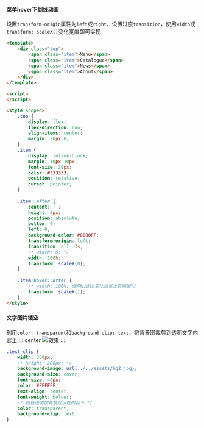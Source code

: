 #### 菜单hover下划线动画
设置`transform-origin`属性为`left`或`right`、设置过度`transition`，使用`width`或`transform: scaleX()`变化宽度即可实现
```html
<template>
	<div class="top">
		<span class="item">Menu</span>
		<span class="item">Catalogue</span>
		<span class="item">News</span>
		<span class="item">About</span>
	</div>
</template>

<script>
</script>

<style scoped>
	.top {
		display: flex;
		flex-direction: row;
		align-items: center;
		margin: 20px 0;
	}
	.item {
		display: inline-block;
		margin: 10px 10px;
		font-size: 20px;
		color: #333333;
		position: relative;
		cursor: pointer;
	}
	
	.item::after {
		content: '';
		height: 3px;
		position: absolute;
		bottom: 0;
		left: 0;
		background-color: #0080FF;
		transform-origin: left;
		transition: all .3s;
		/* width: 0; */
		width: 100%;
		transform: scaleX(0);
	}
	
	.item:hover::after {
		/* width: 100%; 使用width变化视觉上有残留*/ 
		transform: scaleX(1);
	}
</style>

```

#### 文字图片镂空
利用`color: transparent`和`background-clip: text`，将背景图裁剪到透明文字内容上
::: center
![效果](https://lhost.oss-cn-chengdu.aliyuncs.com/blog/20210113181003.png)
:::
```css
.text-clip {
	width: 300px;
	/* height: 200px; */
	background-image: url(../../assets/bg2.jpg);
	background-size: cover;
	font-size: 40px;
	color: #FFFFFF;
	text-align: center;
	font-weight: bolder;
	/* 颜色透明加背景显示在内容下 */
	color: transparent;
	background-clip: text;
}
```